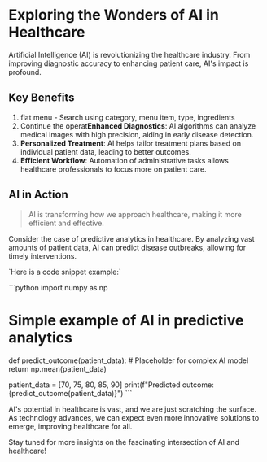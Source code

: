 # Exploring the Wonders of AI in Healthcare

Artificial Intelligence (AI) is revolutionizing the healthcare industry. From improving diagnostic accuracy to enhancing patient care, AI's impact is profound.

## Key Benefits

1. flat menu - Search using category, menu item, type, ingredients
2. Continue the operat**Enhanced Diagnostics**: AI algorithms can analyze medical images with high precision, aiding in early disease detection.
3. **Personalized Treatment**: AI helps tailor treatment plans based on individual patient data, leading to better outcomes.
4. **Efficient Workflow**: Automation of administrative tasks allows healthcare professionals to focus more on patient care.

## AI in Action

> AI is transforming how we approach healthcare, making it more efficient and effective.

Consider the case of predictive analytics in healthcare. By analyzing vast amounts of patient data, AI can predict disease outbreaks, allowing for timely interventions.

\`Here is a code snippet example:\`

\`\`\`python
import numpy as np

# Simple example of AI in predictive analytics
def predict_outcome(patient_data):
    # Placeholder for complex AI model
    return np.mean(patient_data)

patient_data = [70, 75, 80, 85, 90]
print(f"Predicted outcome: {predict_outcome(patient_data)}")
\`\`\`

AI's potential in healthcare is vast, and we are just scratching the surface. As technology advances, we can expect even more innovative solutions to emerge, improving healthcare for all.

Stay tuned for more insights on the fascinating intersection of AI and healthcare! 